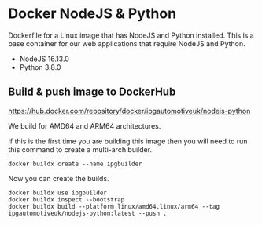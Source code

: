 # Docker NodeJS & Python

Dockerfile for a Linux image that has NodeJS and Python installed. This is a base container for our web applications that require NodeJS and Python.

- NodeJS 16.13.0
- Python 3.8.0

## Build & push image to DockerHub

https://hub.docker.com/repository/docker/ipgautomotiveuk/nodejs-python

We build for AMD64 and ARM64 architectures.

If this is the first time you are building this image then you will need to run this command to create a multi-arch builder.

```
docker buildx create --name ipgbuilder
```

Now you can create the builds.

```
docker buildx use ipgbuilder
docker buildx inspect --bootstrap
docker buildx build --platform linux/amd64,linux/arm64 --tag ipgautomotiveuk/nodejs-python:latest --push .
```
